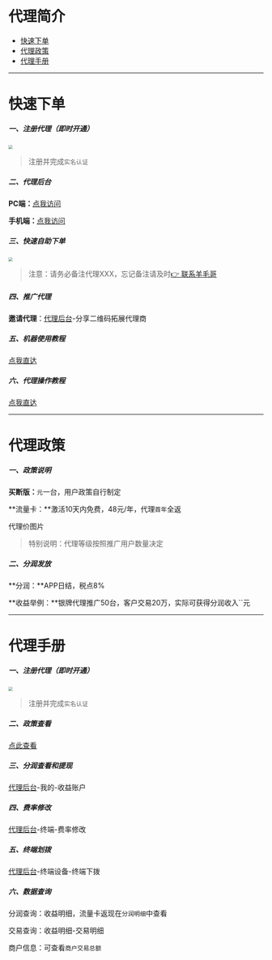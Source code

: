 # 代理简介

- [快速下单](#快速下单)
- [代理政策](#代理政策)
- [代理手册](#代理手册)

---

# 快速下单

##### 一、注册代理（即时开通）

[<img src="https://cos.zjkmkj.com/media/2024/08/20/dd32bae3f83efe75d75d71bef9a70265-2.webp" style="zoom:50%;" />](https://agentm.zjkmkj.com/pages/register?sup=Mg==)

> 注册并完成`实名认证`

##### 二、代理后台

**PC端：**[点我访问](https://agent.zjkmkj.com/fnlDRPAuQm.php/dashboard?ref=addtabs)

**手机端：**[点我访问](https://agent.zjkmkj.com/)

##### 三、快速自助下单

[<img src="https://cos.zjkmkj.com/media/2024/08/20/1a4a3194417ad954948c532c0b47c5b1-2.webp" style="zoom:50%;" />](https://kmshop.zjkmkj.com/pages/goods_details/index?id=63)

> 注意：请务必备注代理XXX，忘记备注请及时[👉 联系羊毛哥](http://u.zjkmkj.com/unVf1 )

##### 四、推广代理

**邀请代理**：[代理后台](agent/axf.md#二、代理后台)-分享二维码拓展代理商

##### 五、机器使用教程

[点我直达](tool/kqs.md)

##### 六、代理操作教程

[点我直达](agent/kqs.md#快速下单)

---

# 代理政策

##### 一、政策说明

**买断版：**`元`一台，用户政策自行制定

**流量卡：**激活10天内免费，48元/年，代理`首年`全返

代理价图片

> 特别说明：代理等级按照推广用户数量决定

##### **二、分润发放**

**分润：**APP日结，税点8%

**收益举例：**银牌代理推广50台，客户交易20万，实际可获得分润收入``元

---

# 代理手册

##### 一、注册代理（即时开通）

[<img src="https://cos.zjkmkj.com/media/2024/08/20/791d7f1cd06112d7a70af01ff2642a94-2.webp" style="zoom:50%;" />](https://agentm.zjkmkj.com/pages/register?sup=Mg==)

> 注册并完成`实名认证`

##### 二、政策查看

[点此查看](#代理政策)

##### 三、分润查看和提现

[代理后台](https://agentm.zjkmkj.com/)-我的-收益账户

##### 四、费率修改

[代理后台](https://agentm.zjkmkj.com/)-终端-费率修改

##### 五、终端划拨

[代理后台](https://agentm.zjkmkj.com/)-终端设备-终端下拨

##### 六、数据查询

分润查询：收益明细，流量卡返现在`分润明细`中查看

交易查询：收益明细-交易明细

商户信息：可查看`商户交易总额`
